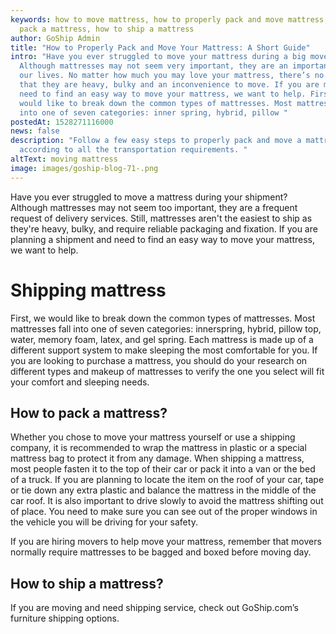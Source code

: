 ```yaml
---
keywords: how to move mattress, how to properly pack and move mattress, how to
  pack a mattress, how to ship a mattress
author: GoShip Admin
title: "How to Properly Pack and Move Your Mattress: A Short Guide"
intro: "Have you ever struggled to move your mattress during a big move?
  Although mattresses may not seem very important, they are an important part of
  our lives. No matter how much you may love your mattress, there’s no denying
  that they are heavy, bulky and an inconvenience to move. If you are moving and
  need to find an easy way to move your mattress, we want to help. First, we
  would like to break down the common types of mattresses. Most mattresses fall
  into one of seven categories: inner spring, hybrid, pillow "
postedAt: 1528271116000
news: false
description: "Follow a few easy steps to properly pack and move a mattress
  according to all the transportation requirements. "
altText: moving mattress
image: images/goship-blog-71-.png
---
```

Have you ever struggled to move a mattress during your shipment? Although mattresses may not seem too important, they are a frequent request of delivery services. Still, mattresses aren't the easiest to ship as they're heavy, bulky, and require reliable packaging and fixation. If you are planning a shipment and need to find an easy way to move your mattress, we want to help. 



# Shipping mattress

First, we would like to break down the common types of mattresses. Most mattresses fall into one of seven categories: innerspring, hybrid, pillow top, water, memory foam, latex, and gel spring. Each mattress is made up of a different support system to make sleeping the most comfortable for you. If you are looking to purchase a mattress, you should do your research on different types and makeup of mattresses to verify the one you select will fit your comfort and sleeping needs.  



## How to pack a mattress?

Whether you chose to move your mattress yourself or use a shipping company, it is recommended to wrap the mattress in plastic or a special mattress bag to protect it from any damage. When shipping a mattress, most people fasten it to the top of their car or pack it into a van or the bed of a truck. If you are planning to locate the item on the roof of your car, tape or tie down any extra plastic and balance the mattress in the middle of the car roof. It is also important to drive slowly to avoid the mattress shifting out of place. You need to make sure you can see out of the proper windows in the vehicle you will be driving for your safety. 



If you are hiring movers to help move your mattress, remember that movers normally require mattresses to be bagged and boxed before moving day. 



## How to ship a mattress?

If you are moving and need shipping service, check out GoShip.com’s furniture shipping options.